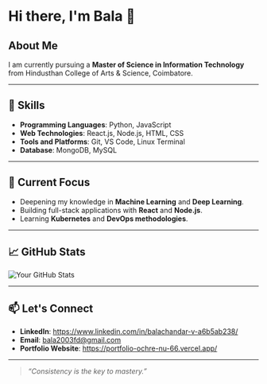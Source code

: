 
# Hi there, I'm Bala 👋

## About Me
I am currently pursuing a **Master of Science in Information Technology** from Hindusthan College of Arts & Science, Coimbatore.  


---

## 🌟 Skills
- **Programming Languages**: Python, JavaScript
- **Web Technologies**: React.js, Node.js, HTML, CSS
- **Tools and Platforms**: Git, VS Code, Linux Terminal
- **Database**: MongoDB, MySQL

---

## 🚀 Current Focus
- Deepening my knowledge in **Machine Learning** and **Deep Learning**.
- Building full-stack applications with **React** and **Node.js**.
- Learning **Kubernetes** and **DevOps methodologies**.

---

## 📈 GitHub Stats
![Your GitHub Stats](https://github-readme-stats.vercel.app/api?username=your-baala-xo&show_icons=true&theme=default)

---

## 📫 Let's Connect
- **LinkedIn**: https://www.linkedin.com/in/balachandar-v-a6b5ab238/
- **Email**: bala2003fd@gmail.com
- **Portfolio Website**: https://portfolio-ochre-nu-66.vercel.app/

---

> *“Consistency is the key to mastery.”*

